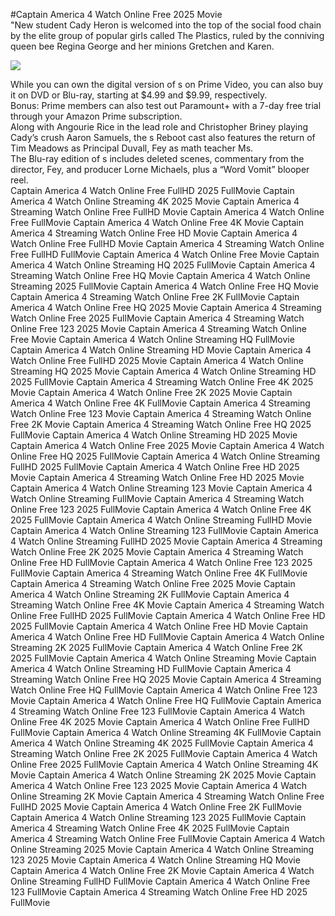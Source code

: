 #Captain America 4 Watch Online Free 2025 Movie  
"New student Cady Heron is welcomed into the top of the social food chain by the elite group of popular girls called The Plastics, ruled by the conniving queen bee Regina George and her minions Gretchen and Karen.  
  
[![](https://i.imgur.com/qSNzIqt.png)](https://movie.rssnews.media/KfmXQPh.php)  
  
While you can own the digital version of s on Prime Video, you can also buy it on DVD or Blu-ray, starting at $4.99 and $9.99, respectively.  
Bonus: Prime members can also test out Paramount+ with a 7-day free trial through your Amazon Prime subscription.  
Along with Angourie Rice in the lead role and Christopher Briney playing Cady’s crush Aaron Samuels, the s Reboot cast also features the return of Tim Meadows as Principal Duvall, Fey as math teacher Ms.  
The Blu-ray edition of s includes deleted scenes, commentary from the director, Fey, and producer Lorne Michaels, plus a “Word Vomit” blooper reel.  
Captain America 4 Watch Online Free FullHD 2025 FullMovie
Captain America 4 Watch Online Streaming 4K 2025 Movie
Captain America 4 Streaming Watch Online Free FullHD Movie
Captain America 4 Watch Online Free FullMovie
Captain America 4 Watch Online Free 4K Movie
Captain America 4 Streaming Watch Online Free HD Movie
Captain America 4 Watch Online Free FullHD Movie
Captain America 4 Streaming Watch Online Free FullHD FullMovie
Captain America 4 Watch Online Free Movie
Captain America 4 Watch Online Streaming HQ 2025 FullMovie
Captain America 4 Streaming Watch Online Free HQ Movie
Captain America 4 Watch Online Streaming 2025 FullMovie
Captain America 4 Watch Online Free HQ Movie
Captain America 4 Streaming Watch Online Free 2K FullMovie
Captain America 4 Watch Online Free HQ 2025 Movie
Captain America 4 Streaming Watch Online Free 2025 FullMovie
Captain America 4 Streaming Watch Online Free 123 2025 Movie
Captain America 4 Streaming Watch Online Free Movie
Captain America 4 Watch Online Streaming HQ FullMovie
Captain America 4 Watch Online Streaming HD Movie
Captain America 4 Watch Online Free FullHD 2025 Movie
Captain America 4 Watch Online Streaming HQ 2025 Movie
Captain America 4 Watch Online Streaming HD 2025 FullMovie
Captain America 4 Streaming Watch Online Free 4K 2025 Movie
Captain America 4 Watch Online Free 2K 2025 Movie
Captain America 4 Watch Online Free 4K FullMovie
Captain America 4 Streaming Watch Online Free 123 Movie
Captain America 4 Streaming Watch Online Free 2K Movie
Captain America 4 Streaming Watch Online Free HQ 2025 FullMovie
Captain America 4 Watch Online Streaming HD 2025 Movie
Captain America 4 Watch Online Free 2025 Movie
Captain America 4 Watch Online Free HQ 2025 FullMovie
Captain America 4 Watch Online Streaming FullHD 2025 FullMovie
Captain America 4 Watch Online Free HD 2025 Movie
Captain America 4 Streaming Watch Online Free HD 2025 Movie
Captain America 4 Watch Online Streaming 123 Movie
Captain America 4 Watch Online Streaming FullMovie
Captain America 4 Streaming Watch Online Free 123 2025 FullMovie
Captain America 4 Watch Online Free 4K 2025 FullMovie
Captain America 4 Watch Online Streaming FullHD Movie
Captain America 4 Watch Online Streaming 123 FullMovie
Captain America 4 Watch Online Streaming FullHD 2025 Movie
Captain America 4 Streaming Watch Online Free 2K 2025 Movie
Captain America 4 Streaming Watch Online Free HD FullMovie
Captain America 4 Watch Online Free 123 2025 FullMovie
Captain America 4 Streaming Watch Online Free 4K FullMovie
Captain America 4 Streaming Watch Online Free 2025 Movie
Captain America 4 Watch Online Streaming 2K FullMovie
Captain America 4 Streaming Watch Online Free 4K Movie
Captain America 4 Streaming Watch Online Free FullHD 2025 FullMovie
Captain America 4 Watch Online Free HD 2025 FullMovie
Captain America 4 Watch Online Free HD Movie
Captain America 4 Watch Online Free HD FullMovie
Captain America 4 Watch Online Streaming 2K 2025 FullMovie
Captain America 4 Watch Online Free 2K 2025 FullMovie
Captain America 4 Watch Online Streaming Movie
Captain America 4 Watch Online Streaming HD FullMovie
Captain America 4 Streaming Watch Online Free HQ 2025 Movie
Captain America 4 Streaming Watch Online Free HQ FullMovie
Captain America 4 Watch Online Free 123 Movie
Captain America 4 Watch Online Free HQ FullMovie
Captain America 4 Streaming Watch Online Free 123 FullMovie
Captain America 4 Watch Online Free 4K 2025 Movie
Captain America 4 Watch Online Free FullHD FullMovie
Captain America 4 Watch Online Streaming 4K FullMovie
Captain America 4 Watch Online Streaming 4K 2025 FullMovie
Captain America 4 Streaming Watch Online Free 2K 2025 FullMovie
Captain America 4 Watch Online Free 2025 FullMovie
Captain America 4 Watch Online Streaming 4K Movie
Captain America 4 Watch Online Streaming 2K 2025 Movie
Captain America 4 Watch Online Free 123 2025 Movie
Captain America 4 Watch Online Streaming 2K Movie
Captain America 4 Streaming Watch Online Free FullHD 2025 Movie
Captain America 4 Watch Online Free 2K FullMovie
Captain America 4 Watch Online Streaming 123 2025 FullMovie
Captain America 4 Streaming Watch Online Free 4K 2025 FullMovie
Captain America 4 Streaming Watch Online Free FullMovie
Captain America 4 Watch Online Streaming 2025 Movie
Captain America 4 Watch Online Streaming 123 2025 Movie
Captain America 4 Watch Online Streaming HQ Movie
Captain America 4 Watch Online Free 2K Movie
Captain America 4 Watch Online Streaming FullHD FullMovie
Captain America 4 Watch Online Free 123 FullMovie
Captain America 4 Streaming Watch Online Free HD 2025 FullMovie
